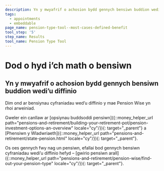 ```yaml
---
description: Yn y mwyafrif o achosion bydd gennych bensiwn buddion wedi’u diffinio
tags:
  - appointments
  - embeddable
page_name: pension-type-tool--most-cases-defined-benefit
tool_step: '5'
step_name: Results
tool_name: Pension Type Tool
---
```


# Dod o hyd i’ch math o bensiwn

## Yn y mwyafrif o achosion bydd gennych bensiwn buddion wedi’u diffinio

Dim ond ar bensiynau cyfraniadau wed’u diffinio y mae Pension Wise yn rhoi arweiniad.

Gweler ein canllaw ar [opsiynau buddsoddi pensiwn]({::money_helper_url path="pensions-and-retirement/building-your-retirement-pot/pension-investment-options-an-overview" locale="cy"/}){: target="_parent"} a [Phensiwn y Wladwriaeth]({::money_helper_url path="pensions-and-retirement/state-pension.html" locale="cy"/}){: target="_parent"}.

Os oes gennych fwy nag un pensiwn, efallai bod gennych bensiwn cyfraniadau wedi’u diffinio hefyd – [gwirio pensiwn arall]({::money_helper_url path="pensions-and-retirement/pension-wise/find-out-your-pension-type" locale="cy"/}){: target="_parent"}.
